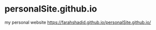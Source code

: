 # personalSite.github.io
my personal website
https://farahshadid.github.io/personalSite.github.io/ 
